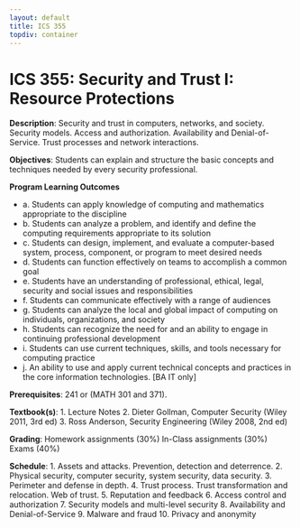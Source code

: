```yaml
---
layout: default
title: ICS 355
topdiv: container
---
```


# ICS 355: Security and Trust I: Resource Protections



**Description**: Security and trust in computers, networks, and society. Security models. Access and authorization. Availability and Denial-of-Service. Trust processes and network interactions.

**Objectives**: Students can explain and structure the basic concepts and techniques needed by every security professional.

**Program Learning Outcomes**

* a. Students can apply knowledge of computing and mathematics appropriate to the discipline
* b. Students can analyze a problem, and identify and define the computing requirements appropriate to its solution
* c. Students can design, implement, and evaluate a computer-based system, process, component, or program to meet desired needs
* d. Students can function effectively on teams to accomplish a common goal
* e. Students have an understanding of professional, ethical, legal, security and social issues and responsibilities
* f. Students can communicate effectively with a range of audiences
* g. Students can analyze the local and global impact of computing on individuals, organizations, and society
* h. Students can recognize the need for and an ability to engage in continuing professional development
* i. Students can use current techniques, skills, and tools necessary for computing practice
* j. An ability to use and apply current technical concepts and practices in the core information technologies. [BA IT only]


**Prerequisites**: 241 or (MATH 301 and 371).

**Textbook(s)**: 1. Lecture Notes
2. Dieter Gollman, Computer Security (Wiley 2011, 3rd ed)
3. Ross Anderson, Security Engineering (Wiley 2008, 2nd ed)

**Grading**: Homework assignments (30%)
In-Class assignments (30%)
Exams (40%)

**Schedule**: 1. Assets and attacks. Prevention, detection and deterrence.
2. Physical security, computer security, system security, data security.
3. Perimeter and defense in depth.
4. Trust process. Trust transformation and relocation. Web of trust.
5. Reputation and feedback
6. Access control and authorization
7. Security models and multi-level security
8. Availability and Denial-of-Service
9. Malware and fraud
10. Privacy and anonymity